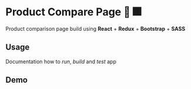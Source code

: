 # Product Compare Page :tada: :fireworks:

Product comparison page build using **React** + **Redux** + **Bootstrap** + **SASS**



Usage
-
Documentation how to *run*, *build* and *test* app

> 

Demo
-
> 


